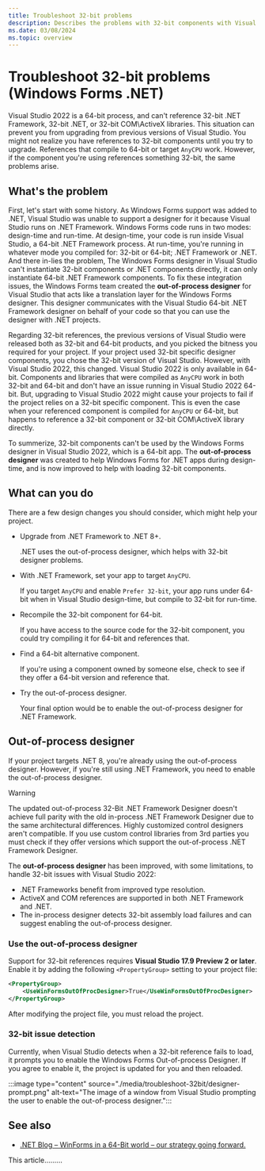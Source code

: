 ```yaml
---
title: Troubleshoot 32-bit problems
description: Describes the problems with 32-bit components with Visual Studio 2022 and Windows Forms, and those problems can be fixed. Instructions on how to enable the out-of-process designer are provided.
ms.date: 03/08/2024
ms.topic: overview
---
```


# Troubleshoot 32-bit problems (Windows Forms .NET)

Visual Studio 2022 is a 64-bit process, and can't reference 32-bit .NET Framework, 32-bit .NET, or 32-bit COM\ActiveX libraries. This situation can prevent you from upgrading from previous versions of Visual Studio. You might not realize you have references to 32-bit components until you try to upgrade. References that compile to 64-bit or target `AnyCPU` work. However, if the component you're using references something 32-bit, the same problems arise.

## What's the problem

First, let's start with some history. As Windows Forms support was added to .NET, Visual Studio was unable to support a designer for it because Visual Studio runs on .NET Framework. Windows Forms code runs in two modes: design-time and run-time. At design-time, your code is run inside Visual Studio, a 64-bit .NET Framework process. At run-time, you're running in whatever mode you compiled for: 32-bit or 64-bit; .NET Framework or .NET. And there in-lies the problem, The Windows Forms designer in Visual Studio can't instantiate 32-bit components or .NET components directly, it can only instantiate 64-bit .NET Framework components. To fix these integration issues, the Windows Forms team created the **out-of-process designer** for Visual Studio that acts like a translation layer for the Windows Forms designer. This designer communicates with the Visual Studio 64-bit .NET Framework designer on behalf of your code so that you can use the designer with .NET projects.

Regarding 32-bit references, the previous versions of Visual Studio were released both as 32-bit and 64-bit products, and you picked the bitness you required for your project. If your project used 32-bit specific designer components, you chose the 32-bit version of Visual Studio. However, with Visual Studio 2022, this changed. Visual Studio 2022 is only available in 64-bit. Components and libraries that were compiled as `AnyCPU` work in both 32-bit and 64-bit and don't have an issue running in Visual Studio 2022 64-bit. But, upgrading to Visual Studio 2022 might cause your projects to fail if the project relies on a 32-bit specific component. This is even the case when your referenced component is compiled for `AnyCPU` or 64-bit, but happens to reference a 32-bit component or 32-bit COM\ActiveX library directly.

To summerize, 32-bit components can't be used by the Windows Forms designer in Visual Studio 2022, which is a 64-bit app. The **out-of-process designer** was created to help Windows Forms for .NET apps during design-time, and is now improved to help with loading 32-bit components.

## What can you do

There are a few design changes you should consider, which might help your project.

- Upgrade from .NET Framework to .NET 8+.

  .NET uses the out-of-process designer, which helps with 32-bit designer problems.

- With .NET Framework, set your app to target `AnyCPU`.

  If you target `AnyCPU` and enable `Prefer 32-bit`, your app runs under 64-bit when in Visual Studio design-time, but compile to 32-bit for run-time.

- Recompile the 32-bit component for 64-bit.

  If you have access to the source code for the 32-bit component, you could try compiling it for 64-bit and references that.

- Find a 64-bit alternative component.

  If you're using a component owned by someone else, check to see if they offer a 64-bit version and reference that.

- Try the out-of-process designer.

  Your final option would be to enable the out-of-process designer for .NET Framework.

## Out-of-process designer

If your project targets .NET 8, you're already using the out-of-process designer. However, if you're still using .NET Framework, you need to enable the out-of-process designer.

> [!WARNING]
> The updated out-of-process 32-Bit .NET Framework Designer doesn't achieve full parity with the old in-process .NET Framework Designer due to the same architectural differences. Highly customized control designers aren't compatible. If you use custom control libraries from 3rd parties you must check if they offer versions which support the out-of-process .NET Framework Designer.

The **out-of-process designer** has been improved, with some limitations, to handle 32-bit issues with Visual Studio 2022:

- .NET Frameworks benefit from improved type resolution.
- ActiveX and COM references are supported in both .NET Framework and .NET.
- The in-process designer detects 32-bit assembly load failures and can suggest enabling the out-of-process designer.

### Use the out-of-process designer

Support for 32-bit references requires **Visual Studio 17.9 Preview 2 or later**. Enable it by adding the following `<PropertyGroup>` setting to your project file:

```xml
<PropertyGroup>
    <UseWinFormsOutOfProcDesigner>True</UseWinFormsOutOfProcDesigner>
</PropertyGroup>
```

After modifying the project file, you must reload the project.

### 32-bit issue detection

Currently, when Visual Studio detects when a 32-bit reference fails to load, it prompts you to enable the Windows Forms Out-of-process Designer. If you agree to enable it, the project is updated for you and then reloaded.

:::image type="content" source="./media/troubleshoot-32bit/designer-prompt.png" alt-text="The image of a window from Visual Studio prompting the user to enable the out-of-process designer.":::

## See also

- [.NET Blog – WinForms in a 64-Bit world – our strategy going forward.](https://devblogs.microsoft.com/dotnet/winforms-designer-64-bit-path-forward/)

This article.........
